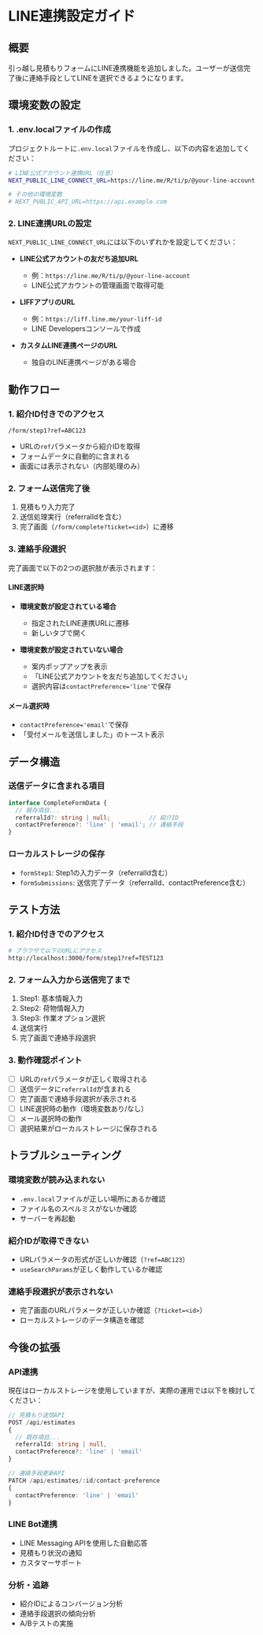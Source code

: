 # LINE連携設定ガイド

## 概要
引っ越し見積もりフォームにLINE連携機能を追加しました。ユーザーが送信完了後に連絡手段としてLINEを選択できるようになります。

## 環境変数の設定

### 1. .env.localファイルの作成
プロジェクトルートに`.env.local`ファイルを作成し、以下の内容を追加してください：

```bash
# LINE公式アカウント連携URL（任意）
NEXT_PUBLIC_LINE_CONNECT_URL=https://line.me/R/ti/p/@your-line-account

# その他の環境変数
# NEXT_PUBLIC_API_URL=https://api.example.com
```

### 2. LINE連携URLの設定
`NEXT_PUBLIC_LINE_CONNECT_URL`には以下のいずれかを設定してください：

- **LINE公式アカウントの友だち追加URL**
  - 例：`https://line.me/R/ti/p/@your-line-account`
  - LINE公式アカウントの管理画面で取得可能

- **LIFFアプリのURL**
  - 例：`https://liff.line.me/your-liff-id`
  - LINE Developersコンソールで作成

- **カスタムLINE連携ページのURL**
  - 独自のLINE連携ページがある場合

## 動作フロー

### 1. 紹介ID付きでのアクセス
```
/form/step1?ref=ABC123
```
- URLの`ref`パラメータから紹介IDを取得
- フォームデータに自動的に含まれる
- 画面には表示されない（内部処理のみ）

### 2. フォーム送信完了後
1. 見積もり入力完了
2. 送信処理実行（referralIdを含む）
3. 完了画面（`/form/complete?ticket=<id>`）に遷移

### 3. 連絡手段選択
完了画面で以下の2つの選択肢が表示されます：

#### LINE選択時
- **環境変数が設定されている場合**
  - 指定されたLINE連携URLに遷移
  - 新しいタブで開く

- **環境変数が設定されていない場合**
  - 案内ポップアップを表示
  - 「LINE公式アカウントを友だち追加してください」
  - 選択内容は`contactPreference='line'`で保存

#### メール選択時
- `contactPreference='email'`で保存
- 「受付メールを送信しました」のトースト表示

## データ構造

### 送信データに含まれる項目
```typescript
interface CompleteFormData {
  // 既存項目...
  referralId?: string | null;           // 紹介ID
  contactPreference?: 'line' | 'email'; // 連絡手段
}
```

### ローカルストレージの保存
- `formStep1`: Step1の入力データ（referralId含む）
- `formSubmissions`: 送信完了データ（referralId、contactPreference含む）

## テスト方法

### 1. 紹介ID付きでのアクセス
```bash
# ブラウザで以下のURLにアクセス
http://localhost:3000/form/step1?ref=TEST123
```

### 2. フォーム入力から送信完了まで
1. Step1: 基本情報入力
2. Step2: 荷物情報入力
3. Step3: 作業オプション選択
4. 送信実行
5. 完了画面で連絡手段選択

### 3. 動作確認ポイント
- [ ] URLの`ref`パラメータが正しく取得される
- [ ] 送信データに`referralId`が含まれる
- [ ] 完了画面で連絡手段選択が表示される
- [ ] LINE選択時の動作（環境変数あり/なし）
- [ ] メール選択時の動作
- [ ] 選択結果がローカルストレージに保存される

## トラブルシューティング

### 環境変数が読み込まれない
- `.env.local`ファイルが正しい場所にあるか確認
- ファイル名のスペルミスがないか確認
- サーバーを再起動

### 紹介IDが取得できない
- URLパラメータの形式が正しいか確認（`?ref=ABC123`）
- `useSearchParams`が正しく動作しているか確認

### 連絡手段選択が表示されない
- 完了画面のURLパラメータが正しいか確認（`?ticket=<id>`）
- ローカルストレージのデータ構造を確認

## 今後の拡張

### API連携
現在はローカルストレージを使用していますが、実際の運用では以下を検討してください：

```typescript
// 見積もり送信API
POST /api/estimates
{
  // 既存項目...
  referralId: string | null,
  contactPreference?: 'line' | 'email'
}

// 連絡手段更新API
PATCH /api/estimates/:id/contact-preference
{
  contactPreference: 'line' | 'email'
}
```

### LINE Bot連携
- LINE Messaging APIを使用した自動応答
- 見積もり状況の通知
- カスタマーサポート

### 分析・追跡
- 紹介IDによるコンバージョン分析
- 連絡手段選択の傾向分析
- A/Bテストの実施

